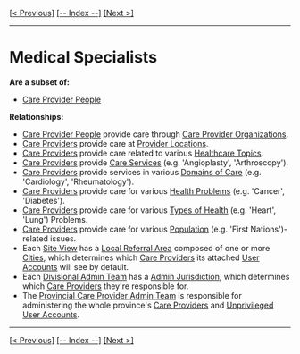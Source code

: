 [[< Previous]](local_referral_areas.md) [[-- Index --]](entity_class_index.md) [[Next >]](news_items.md)
___
# Medical Specialists

**Are a subset of:**
  * [Care Provider People](care_provider_people.md)  

**Relationships:**
  * [Care Provider People](care_provider_people.md) provide care through [Care Provider Organizations](care_provider_organizations.md).
  * [Care Providers](care_providers.md) provide care at [Provider Locations](provider_locations.md).
  * [Care Providers](care_providers.md) provide care related to various [Healthcare Topics](healthcare_topics.md).
  * [Care Providers](care_providers.md) provide [Care Services](care_services.md) (e.g. 'Angioplasty', 'Arthroscopy').
  * [Care Providers](care_providers.md) provide services in various [Domains of Care](domains_of_care.md) (e.g. 'Cardiology', 'Rheumatology').
  * [Care Providers](care_providers.md) provide care for various [Health Problems](health_problems.md) (e.g. 'Cancer', 'Diabetes').
  * [Care Providers](care_providers.md) provide care for various [Types of Health](types_of_health.md) (e.g. 'Heart', 'Lung') Problems.
  * [Care Providers](care_providers.md) provide care for various [Population](populations.md) (e.g. 'First Nations')-related issues.
  * Each [Site View](site_views.md) has a [Local Referral Area](local_referral_areas.md) composed of one or more [Cities](cities.md), which determines which [Care Providers](care_providers.md) its attached [User Accounts](user_accounts.md) will see by default.
  * Each [Divisional Admin Team](divisional_admin_teams.md) has a [Admin Jurisdiction](admin_jurisdictions.md), which determines which [Care Providers](care_providers.md) they're responsible for.
  * The [Provincial Care Provider Admin Team](provincial_care_provider_admin_teams.md) is responsible for administering the whole province's [Care Providers](care_providers.md) and [Unprivileged User Accounts](unprivileged_user_accounts.md).

___
[[< Previous]](local_referral_areas.md) [[-- Index --]](entity_class_index.md) [[Next >]](news_items.md)
